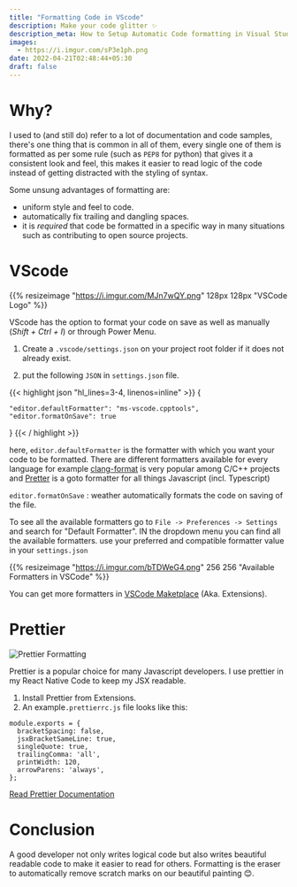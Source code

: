 ```yaml
---
title: "Formatting Code in VScode"
description: Make your code glitter ✨
description_meta: How to Setup Automatic Code formatting in Visual Studio Code (per project). Introduction to Prettier for Javascript.
images:
  - https://i.imgur.com/sP3e1ph.png
date: 2022-04-21T02:48:44+05:30
draft: false
---
```



# Why?

I used to (and still do) refer to a lot of documentation and code samples, there's one thing that is common in all of them, every single one of them is formatted as per some rule (such as `PEP8` for python) that gives it a consistent look and feel, this makes it easier to read logic of the code instead of getting distracted with the styling of syntax.

Some unsung advantages of formatting are:

* uniform style and feel to code.
* automatically fix trailing and dangling spaces.
* it is *required* that code be formatted in a specific way in many situations such as contributing to open source projects.

# VScode


{{% resizeimage "https://i.imgur.com/MJn7wQY.png" 128px 128px "VSCode Logo" %}}


VScode has the option to format your code on save as well as manually (*Shift + Ctrl + I*) or through Power Menu.

1. Create a `.vscode/settings.json` on your project root folder if it does not already exist.

2. put the following `JSON` in `settings.json` file.

{{< highlight json "hl_lines=3-4, linenos=inline" >}}
{

    "editor.defaultFormatter": "ms-vscode.cpptools",
    "editor.formatOnSave": true

}
{{< / highlight >}}


here, `editor.defaultFormatter` is the formatter with which you want your code to be formatted. There are different formatters available for every language for example [clang-format](https://clang.llvm.org/docs/ClangFormat.html) is very popular among C/C++ projects and [Pretter](https://prettier.io/) is a goto formatter for all things Javascript (incl. Typescript)

`editor.formatOnSave` : weather automatically formats the code on saving of the file.

To see all the available formatters go to `File -> Preferences -> Settings` and search for "Default Formatter". IN the dropdown menu you can find all the available formatters. use your preferred and compatible formatter value in your `settings.json`

{{% resizeimage "https://i.imgur.com/bTDWeG4.png" 256 256 "Available Formatters in VSCode" %}}

You can get more formatters in [VSCode Maketplace](https://marketplace.visualstudio.com/vscode) (Aka. Extensions).

# Prettier

![](https://i.imgur.com/sP3e1ph.png "Prettier Formatting")

Prettier is a popular choice for many Javascript developers. I use prettier in my React Native Code to keep my JSX readable.

1. Install Prettier from Extensions.
2. An example`.prettierrc.js` file looks like this:
```
module.exports = {
  bracketSpacing: false,
  jsxBracketSameLine: true,
  singleQuote: true,
  trailingComma: 'all',
  printWidth: 120,
  arrowParens: 'always',
};
```

[Read Prettier Documentation](https://prettier.io/docs/en/index.html)

# Conclusion

A good developer not only writes logical code but also writes beautiful readable code to make it easier to read for others. Formatting is the eraser to automatically remove scratch marks on our beautiful painting 😊.